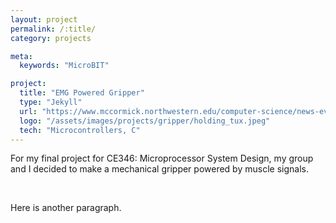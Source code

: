 ```yaml
---
layout: project
permalink: /:title/
category: projects

meta:
  keywords: "MicroBIT"

project:
  title: "EMG Powered Gripper"
  type: "Jekyll"
  url: "https://www.mccormick.northwestern.edu/computer-science/news-events/news/articles/2022/microprocessor-system-design-students-demo-final-projects.html"
  logo: "/assets/images/projects/gripper/holding_tux.jpeg"
  tech: "Microcontrollers, C"
---
```





<p>For my final project for CE346: Microprocessor System Design, my group and I decided to make a mechanical gripper powered by muscle signals.</p> 

<br>

<p>Here is another paragraph.</p>
<br>


<br><br>

